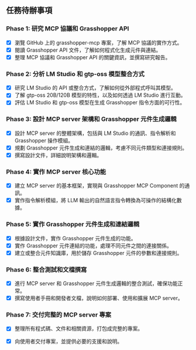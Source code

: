 ## 任務待辦事項

### Phase 1: 研究 MCP 協議和 Grasshopper API
- [x] 瀏覽 GitHub 上的 grasshopper-mcp 專案，了解 MCP 協議的實作方式。
- [x] 閱讀 Grasshopper API 文件，了解如何程式化生成元件與連結。
- [x] 整理 MCP 協議和 Grasshopper API 的關鍵資訊，並撰寫研究報告。

### Phase 2: 分析 LM Studio 和 gtp-oss 模型整合方式
- [x] 研究 LM Studio 的 API 或整合方式，了解如何從外部程式呼叫其模型。
- [x] 了解 gtp-oss 20B/120B 模型的特性，以及如何透過 LM Studio 進行互動。
- [x] 評估 LM Studio 和 gtp-oss 模型在生成 Grasshopper 指令方面的可行性。

### Phase 3: 設計 MCP server 架構和 Grasshopper 元件生成邏輯
- [x] 設計 MCP server 的整體架構，包括與 LM Studio 的通訊、指令解析和 Grasshopper 操作模組。
- [x] 規劃 Grasshopper 元件生成和連結的邏輯，考慮不同元件類型和連接規則。
- [x] 撰寫設計文件，詳細說明架構和邏輯。

### Phase 4: 實作 MCP server 核心功能
- [x] 建立 MCP server 的基本框架，實現與 Grasshopper MCP Component 的通訊。
- [x] 實作指令解析模組，將 LLM 輸出的自然語言指令轉換為可操作的結構化數據。

### Phase 5: 實作 Grasshopper 元件生成和連結邏輯
- [x] 根據設計文件，實作 Grasshopper 元件生成的功能。
- [x] 實作 Grasshopper 元件連結的功能，處理不同元件之間的連接關係。
- [x] 建立或整合元件知識庫，用於儲存 Grasshopper 元件的參數和連接規則。

### Phase 6: 整合測試和文檔撰寫
- [x] 進行 MCP server 和 Grasshopper 元件生成邏輯的整合測試，確保功能正常。
- [x] 撰寫使用者手冊和開發者文檔，說明如何部署、使用和擴展 MCP server。

### Phase 7: 交付完整的 MCP server 專案
- [x] 整理所有程式碼、文件和相關資源，打包成完整的專案。
- [x] 向使用者交付專案，並提供必要的支援和說明。

